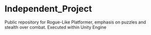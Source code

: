 # Independent_Project
Public repository for Rogue-Like Platformer, emphasis on puzzles and stealth over combat. Executed within Unity Engine
